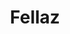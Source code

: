---
title: Fellaz
category:
  - NFT
ApprovedOn: Q1 2024
externalUrl: "#"
type: Grant 
grantType: Project
---